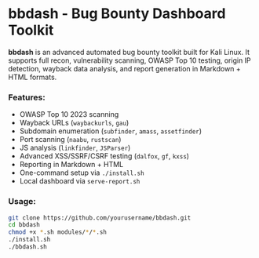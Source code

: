 # bbdash - Bug Bounty Dashboard Toolkit

**bbdash** is an advanced automated bug bounty toolkit built for Kali Linux. It supports full recon, vulnerability scanning, OWASP Top 10 testing, origin IP detection, wayback data analysis, and report generation in Markdown + HTML formats.

### Features:
- OWASP Top 10 2023 scanning
- Wayback URLs (`waybackurls`, `gau`)
- Subdomain enumeration (`subfinder`, `amass`, `assetfinder`)
- Port scanning (`naabu`, `rustscan`)
- JS analysis (`linkfinder`, `JSParser`)
- Advanced XSS/SSRF/CSRF testing (`dalfox`, `gf`, `kxss`)
- Reporting in Markdown + HTML
- One-command setup via `./install.sh`
- Local dashboard via `serve-report.sh`

### Usage:

```bash
git clone https://github.com/yourusername/bbdash.git
cd bbdash
chmod +x *.sh modules/*/*.sh
./install.sh
./bbdash.sh
